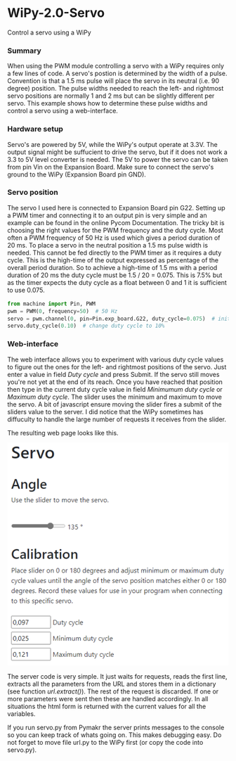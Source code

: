 # WiPy-2.0-Servo
Control a servo using a WiPy

### Summary
When using the PWM module controlling a servo with a WiPy requires only a few lines of code. A servo's postion is determined by the width of a pulse. Convention is that a 1.5 ms pulse will place the servo in its neutral (i.e. 90 degree) position. The pulse widths needed to reach the left- and rightmost servo positions are normally 1 and 2 ms but can be slightly different per servo. This example shows how to determine these pulse widths and control a servo using a web-interface.

### Hardware setup
Servo's are powered by 5V, while the WiPy's output operate at 3.3V. The output signal might be suffucient to drive the servo, but if it does not work a 3.3 to 5V level converter is needed. The 5V to power the servo can be taken from pin Vin on the Expansion Board. Make sure to connect the servo's ground to the WiPy (Expansion Board pin GND).

### Servo position
The servo I used here is connected to Expansion Board pin G22. Setting up a PWM timer and connecting it to an output pin is very simple and an example can be found in the online Pycom Documentation. The tricky bit is choosing the right values for the PWM frequency and the duty cycle. Most often a PWM frequency of 50 Hz is used which gives a period duration of 20 ms. To place a servo in the neutral position a 1.5 ms pulse width is needed. This cannot be fed directly to the PWM timer as it requires a duty cycle. This is the high-time of the output expressed as percentage of the overall period duration. So to achieve a high-time of 1.5 ms with a period duration of 20 ms the duty cycle must be 1.5 / 20 = 0.075. This is 7.5% but as the timer expects the duty cycle as a float between 0 and 1 it is sufficient to use 0.075.
```python
from machine import Pin, PWM
pwm = PWM(0, frequency=50)  # 50 Hz
servo = pwm.channel(0, pin=Pin.exp_board.G22, duty_cycle=0.075)  # initial duty cycle of 7.5%
servo.duty_cycle(0.10)  # change duty cycle to 10%
```

### Web-interface
The web interface allows you to experiment with various duty cycle values to figure out the ones for the left- and rightmost positions of the servo. Just enter a value in field *Duty cycle* and press Submit. If the servo still moves you're not yet at the end of its reach. Once you have reached that position then type in the current duty cycle value in field *Minimumum duty cycle* or *Maximum duty cycle*.
The slider uses the minimum and maximum to move the servo. A bit of javascript ensure moving the slider fires a submit of the sliders value to the server. I did notice that the WiPy sometimes has diffuculty to handle the large number of requests it receives from the slider.

The resulting web page looks like this.

![](https://github.com/erikdelange/WiPy-2.0-Servo/blob/master/ui.png)

The server code is very simple. It just waits for requests, reads the first line, extracts all the parameters from the URL and stores them in a dictionary (see function *url.extract()*). The rest of the request is discarded. If one or more parameters were sent then these are handled accordingly. In all situations the html form is returned with the current values for all the variables.

If you run servo.py from Pymakr the server prints messages to the console so you can keep track of whats going on. This makes debugging easy. Do not forget to move file url.py to the WiPy first (or copy the code into servo.py).
